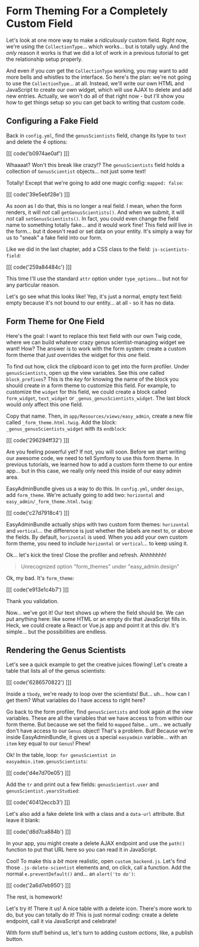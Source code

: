 # Form Theming For a Completely Custom Field

Let's look at one more way to make a *ridiculously* custom field. Right now, we're
using the `CollectionType`... which works... but is totally ugly. And the *only* reason
it works is that we did a lot of work in a previous tutorial to get the relationship
setup properly.

And even if you *can* get the `CollectionType` working, you may want to add more
bells and whistles to the interface. So here's the plan: we're not going to use
the `CollectionType`... at all. Instead, we'll write our own HTML and JavaScript
to create our *own* widget, which will use AJAX to delete and add new entries. Actually,
we won't do all of that right now - but I'll show you how to get things setup so
you can get back to writing that custom code.

## Configuring a Fake Field

Back in `config.yml`, find the `genusScientists` field, change its type to `text`
and delete the 4 options:

[[[ code('b0974ae0af') ]]]

Whaaaat? Won't this break like crazy!? The `genusScientists` field holds
a collection of `GenusScientist` objects... not just some text!

Totally! Except that we're going to add one magic config: `mapped: false`:

[[[ code('39e5ebf28e') ]]]

As *soon* as I do that, this is no longer a real field. I mean, when the form renders,
it will *not* call `getGenusScientists()`. And when we submit, it will *not* call
`setGenusScientists()`. In fact, you could even change the field name to something
totally fake... and it would work fine! This field *will* live in the form... but
it doesn't read or set data on your entity. It's simply a way for us to "sneak" a
fake field into our form.

Like we did in the last chapter, add a CSS class to the field: `js-scientists-field`:

[[[ code('259a84484c') ]]]

This time I'll use the standard `attr` option under `type_options`... but not for
any particular reason.

Let's go see what this looks like! Yep, it's just a normal, empty text field:
empty because it's not bound to our entity... at all - so it has no data.

## Form Theme for One Field

Here's the goal: I want to replace this text field with our own Twig code, where
we can build whatever crazy genus scientist-managing widget we want! How? The answer
is to work with the form system: create a custom form theme that *just* overrides
the widget for this *one* field.

To find out how, click the clipboard icon to get into the form profiler. Under
`genusScientists`, open up the view variables. See this one called `block_prefixes`?
This is the *key* for knowing the name of the block you should create in a form
theme to customize this field. For example, to customize the `widget` for this
field, we could create a block called `form_widget`, `text_widget` or `_genus_genusScientists_widget`.
The last block would *only* affect this one field.

Copy that name. Then, in `app/Resources/views/easy_admin`, create a new file called
`_form_theme.html.twig`. Add the block: `_genus_genusScientists_widget` with its
`endblock`:

[[[ code('296294ff32') ]]]

Are you feeling powerful yet? If not, you will soon. Before we start writing our
awesome code, we need to tell Symfony to use this form theme. In previous tutorials,
we learned how to add a custom form theme to our entire app... but in this case,
we really only need this inside of our easy admin area.

EasyAdminBundle gives us a way to do this. In `config.yml`, under `design`, add
`form_theme`. We're actually going to add two: `horizontal` and `easy_admin/_form_theme.html.twig`:

[[[ code('c27d7918c4') ]]]

EasyAdminBundle actually ships with two custom form themes: `horizontal` and `vertical`...
the difference is just whether the labels are next to, or above the fields. By
default, `horizontal` is used. When you add your own custom form theme, you need
to include `horizontal` or `vertical`... to keep using it.

Ok... let's kick the tires! Close the profiler and refresh. Ahhhhhhh!

> Unrecognized option "form_themes" under "easy_admin.design"

Ok, my bad. It's `form_theme`:

[[[ code('e913e1c4b7') ]]]

Thank you validation.

Now... we've got it! Our text shows up where the field should be. We can put anything
here: like some HTML or an empty div that JavaScript fills in. Heck, we could create
a React or Vue.js app and point it at this div. It's simple... but the possibilities
are endless.

## Rendering the Genus Scientists

Let's see a quick example to get the creative juices flowing! Let's create a
table that lists all of the genus scientists:

[[[ code('6286570822') ]]]

Inside a `tbody`, we're ready to loop over the scientists! But... uh... how can
I get them? What variables do I have access to right here?

Go back to the form profiler, find `genusScientists` and look again at the view variables.
These are all the variables that we have access to from within our form theme. But because
we set the field to `mapped` false... um... we actually don't have access to our
`Genus` object! That's  a problem. But! Because we're inside EasyAdminBundle, it
gives us a special `easyadmin` variable... with an `item` key equal to our `Genus`!
Phew!

Ok! In the table, loop: `for genusScientist in easyadmin.item.genusScientists`:

[[[ code('d4e7d70e05') ]]]

Add the `tr` and print out a few fields: `genusScientist.user` and `genusScientist.yearsStudied`:

[[[ code('40412eccb3') ]]]

Let's also add a fake delete link with a class and a `data-url` attribute. But leave
it blank:

[[[ code('d8d7ca884b') ]]]

In your app, you might create a delete AJAX endpoint and use the `path()` function
to put that URL here so you can read it in JavaScript.

Cool! To make this a *bit* more realistic, open `custom_backend.js`. Let's find those
`.js-delete-scientist` elements and, on click, call a function. Add the normal
`e.preventDefault()` and... an `alert('to do')`:

[[[ code('2a6d7eb950') ]]]

The rest, is homework!

Let's try it! There it us! A nice table with a delete icon. There's more work to do,
but you can totally do it! This is just normal coding: create a delete endpoint,
call it via JavaScript and celebrate!

With form stuff behind us, let's turn to adding custom *actions*, like, a publish
button.
